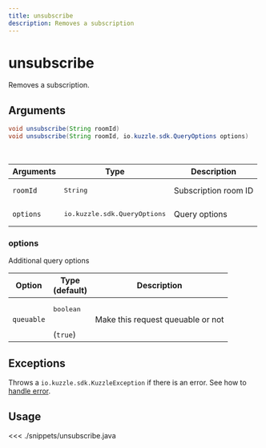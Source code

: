 ```yaml
---
title: unsubscribe
description: Removes a subscription
---
```


# unsubscribe

Removes a subscription.

## Arguments

```java
void unsubscribe(String roomId)
void unsubscribe(String roomId, io.kuzzle.sdk.QueryOptions options)
```

<br/>

| Arguments | Type                                  | Description          |
| --------- | ------------------------------------- | -------------------- |
| `roomId`  | <pre>String</pre>                     | Subscription room ID |
| `options` | <pre>io.kuzzle.sdk.QueryOptions</pre> | Query options        |

### options

Additional query options

| Option     | Type<br/>(default)              | Description                       |
| ---------- | ------------------------------- | --------------------------------- |
| `queuable` | <pre>boolean</pre><br/>(`true`) | Make this request queuable or not |

## Exceptions

Throws a `io.kuzzle.sdk.KuzzleException` if there is an error. See how to [handle error](/sdk/java/1/essentials/error-handling/).

## Usage

<<< ./snippets/unsubscribe.java
